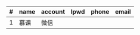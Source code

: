 
|#   | name | account   | lpwd   |phone     |   email     |
| ---|---   | ---       | ---     |---     |  ---        | 
| 1  | 慕课  | 微信       |        |          |             |

